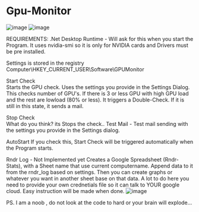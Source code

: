 # Gpu-Monitor
![image](https://user-images.githubusercontent.com/35293441/213880927-3b6ae267-28f1-4ba4-b079-83fbcb4eefa0.png)
![image](https://user-images.githubusercontent.com/35293441/213870025-bcdd3836-7439-47a1-b9e9-f9efdf3c83ee.png)

REQUIREMENTS:
.Net Desktop Runtime - Will ask for this when you start the Program.
It uses nvidia-smi so it is only for NVIDIA cards and Drivers must be pre installed.

Settings is stored in the registry
Computer\HKEY_CURRENT_USER\Software\GPUMonitor

Start Check  
Starts the GPU check. Uses the settings you provide in the Settings Dialog. 
This checks number of GPU's. 
If there is 3 or less GPU with high GPU load and the rest are lowload (80% or less). It triggers a Double-Check. If it is still in this state, it sends a mail.

Stop Check  
What do you think? its Stops the check..
Test Mail - Test mail sending with the settings you provide in the Settings dialog.

AutoStart
If you check this, Start Check will be triggered automatically when the Program starts.

Rndr Log - Not Implemented yet 
Creates a Google Spreadsheet (Rndr-Stats), with a Sheet name that use current computername.
Append data to it from the rndr_log based on settings. Then you can create graphs or whatever you want in another sheet base on that data.
A lot to do here you need to provide your own crednetials file so it can talk to YOUR google cloud. Easy instruction will be made when done.
![image](https://user-images.githubusercontent.com/35293441/213871142-44414a3d-c821-436e-a00a-ee799e46bbf3.png)


PS. I am a noob , do not look at the code to hard or your brain will explode...
